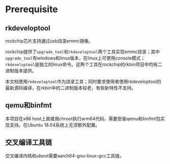 # Prerequisite

## rkdeveloptool

rockchip芯片支持通过usb烧录emmc镜像。

rockchip提供了`upgrade_tool`和`rkdeveloptool`两个工具实现emmc烧录；其中`upgrade_tool`有windows和linux版本，在linux上可使用console模式；`rkdeveloptool`是独立的linux命令。这两个工具在rockchip的rkbin项目中均有二进制版本提供。

本文档使用`rkdeveloptool`作为烧录工具；同时要求使用者使用rkdeveloptool的最新源码编译，在rkbin中的二进制版本较老，有些新特性不支持。

## qemu和binfmt

本项目在x86 host上直接用chroot执行arm64代码，需要安装qemu和binfmt包实现支持。在Ubuntu 18.04系统上无须额外配置。

## 交叉编译工具链

交叉编译内核和uboot需要aarch64-gnu-linux-gcc工具链。

